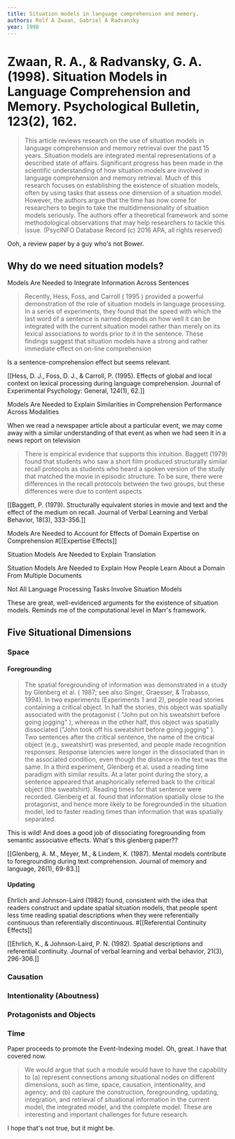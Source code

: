 ```yaml
---
title: Situation models in language comprehension and memory.
authors: Rolf A Zwaan, Gabriel A Radvansky
year: 1998
---
```


# Zwaan, R. A., & Radvansky, G. A. (1998). Situation Models in Language Comprehension and Memory. Psychological Bulletin, 123(2), 162.

> This article reviews research on the use of situation models in language comprehension and memory retrieval over the past 15 years. Situation models are integrated mental representations of a described state of affairs. Significant progress has been made in the scientific understanding of how situation models are involved in language comprehension and memory retrieval. Much of this research focuses on establishing the existence of situation models, often by using tasks that assess one dimension of a situation model. However, the authors argue that the time has now come for researchers to begin to take the multidimensionality of situation models seriously. The authors offer a theoretical framework and some methodological observations that may help researchers to tackle this issue. (PsycINFO Database Record (c) 2016 APA, all rights reserved)

Ooh, a review paper by a guy who's not Bower.

## Why do we need situation models?

Models Are Needed to Integrate Information Across
Sentences

> Recently, Hess, Foss, and Carroll ( 1995 ) provided a powerful demonstration of the role of situation models in language processing. In a series of experiments, they found that the speed with which the last word of a sentence is named depends on how well it can be integrated with the current situation model rather than merely on its lexical associations to words prior to it in the sentence. These findings suggest that situation models have a strong and rather immediate effect on on-line comprehension

Is a sentence-comprehension effect but seems relevant.

[[Hess, D. J., Foss, D. J., & Carroll, P. (1995). Effects of global and local context on lexical processing during language comprehension. Journal of Experimental Psychology: General, 124(1), 62.]]

Models Are Needed to Explain Similarities in
Comprehension Performance Across Modalities

When we read a newspaper article about a particular event,
we may come away with a similar understanding of that event
as when we had seen it in a news report on television

> There is empirical evidence that supports this intuition. Baggett (1979) found that students who saw a short film produced structurally similar recall protocols as students who heard a spoken version of the study that matched the movie in episodic structure. To be sure, there were differences in the recall protocols between the two groups, but these differences were due to content aspects

[[Baggett, P. (1979). Structurally equivalent stories in movie and text and the effect of the medium on recall. Journal of Verbal Learning and Verbal Behavior, 18(3), 333-356.]]

Models Are Needed to Account for Effects of Domain
Expertise on Comprehension #[[Expertise Effects]]

Situation Models Are Needed to Explain Translation

Situation Models Are Needed to Explain How People
Learn About a Domain From Multiple Documents

Not All Language Processing Tasks Involve Situation
Models 

These are great, well-evidenced arguments for the existence of situation models. Reminds me of the computational level in Marr's framework.

## Five Situational Dimensions

### Space

#### Foregrounding

> The spatial foregrounding of information was demonstrated in a study by Glenberg et al. ( 1987; see also Singer, Graesser, & Trabasso, 1994). In two experiments (Experiments 1 and 2), people read stories containing a critical object. In half the stories, this object was spatially associated with the protagonist ( "John put on his sweatshirt before going jogging" ), whereas in the other half, this object was spatially dissociated ("John took off his sweatshirt before going jogging" ). Two sentences after the critical sentence, the name of the critical object (e.g., sweatshirt) was presented, and people made recognition responses. Response latencies were longer in the dissociated than in the associated condition, even though the distance in the text was the same. In a third experiment, Glenberg et al. used a reading time paradigm with similar results. At a later point during the story, a sentence appeared that anaphorically referred back to the critical object (the sweatshirt). Reading times for that sentence were recorded. Glenberg et al. found that information spatially close to the protagonist, and hence more likely to be foregrounded in the situation model, led to faster reading times than information that was spatially separated. 

This is wild! And does a good job of dissociating foregrounding from semantic associative effects. What's this glenberg paper??

[[Glenberg, A. M., Meyer, M., & Lindem, K. (1987). Mental models contribute to foregrounding during text comprehension. Journal of memory and language, 26(1), 69-83.]]

#### Updating 
Ehrlich and Johnson-Laird (1982) found, consistent with the idea that readers construct and update spatial situation models, that people spent less time reading spatial descriptions when they were referentially continuous than referentially discontinuous. #[[Referential Continuity Effects]]

[[Ehrlich, K., & Johnson-Laird, P. N. (1982). Spatial descriptions and referential continuity. Journal of verbal learning and verbal behavior, 21(3), 296-306.]]

### Causation

### Intentionality (Aboutness)

### Protagonists and Objects

### Time

Paper proceeds to promote the Event-Indexing model. Oh, great. I have that covered now.

> We would argue that such a module would have to have the capability to (a) represent connections among situational nodes on different dimensions, such as time, space, causation, intentionality, and agency; and (b) capture the construction, foregrounding, updating, integration, and retrieval of situational information in the current model, the integrated model, and the complete model. These are interesting and important challenges for future research. 

I hope that's not true, but it might be.